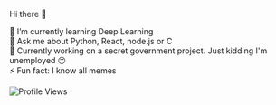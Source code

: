Hi there 👋

🌱    I’m currently learning Deep Learning  
💬    Ask me about Python, React, node.js or C  
💼    Currently working on a secret government project. Just kidding I'm unemployed 😶  
⚡    Fun fact: I know all memes  

![Profile Views](https://hitcounter.pythonanywhere.com/count/tag.svg?url=https%3A%2F%2Fgithub.com%2Fwhoanuragverma)


